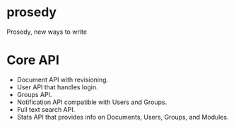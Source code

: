 prosedy
=======

Prosedy, new ways to write

Core API
========

* Document API with revisioning.
* User API that handles login.
* Groups API.
* Notification API compatible with Users and Groups.
* Full text search API.
* Stats API that provides info on Documents, Users, Groups, and Modules.
